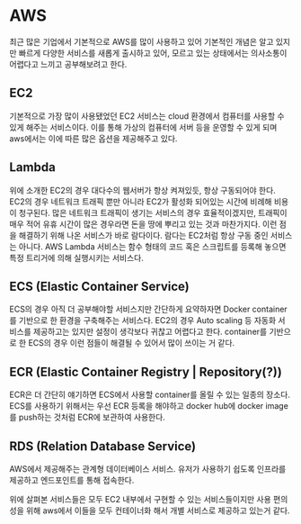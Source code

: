 # AWS

최근 많은 기업에서 기본적으로 AWS를 많이 사용하고 있어 기본적인 개념은 알고 있지만 빠르게 다양한 서비스를 새롭게 출시하고 있어, 모르고 있는 상태에서는 의사소통이 어렵다고 느끼고 공부해보려고 한다.

## EC2
기본적으로 가장 많이 사용됐었던 EC2 서비스는 cloud 환경에서 컴퓨터를 사용할 수 있게 해주는 서비스이다.
이를 통해 가상의 컴퓨터에 서버 등을 운영할 수 있게 되며 aws에서는 이에 따른 많은 옵션을 제공해주고 있다.

## Lambda
위에 소개한 EC2의 경우 대다수의 웹서버가 항상 켜져있듯, 항상 구동되어야 한다. EC2의 경우 네트워크 트래픽 뿐만 아니라 EC2가 활성화 되어있는 시간에 비례해 비용이 청구된다. 많은 네트워크 트래픽이 생기는 서비스의 경우 효율적이겠지만, 트래픽이 매우 적어 유휴 시간이 많은 경우라면 돈을 땅에 뿌리고 있는 것과 마찬가지다. 이런 점을 해결하기 위해 나온 서비스가 바로 람다이다.
람다는 EC2처럼 항상 구동 중인 서비스는 아니다. AWS Lambda 서비스는 함수 형태의 코드 혹은 스크립트를 등록해 놓으면 특정 트리거에 의해 실행시키는 서비스다.

## ECS (Elastic Container Service)
ECS의 경우 아직 더 공부해야할 서비스지만 간단하게 요약하자면 Docker container를 기반으로 한 환경을 구축해주는 서비스다. EC2의 경우 Auto scaling 등 자동화 서비스를 제공하고는 있지만 설정이 생각보다 귀찮고 어렵다고 한다. container를 기반으로 한 ECS의 경우 이런 점들이 해결될 수 있어서 많이 쓰이는 거 같다.

## ECR (Elastic Container Registry | Repository(?))
ECR은 더 간단히 얘기하면 ECS에서 사용할 container를 올릴 수 있는 일종의 장소다. ECS를 사용하기 위해서는 우선 ECR 등록을 해야하고 docker hub에 docker image를 push하는 것처럼 ECR에 보관하여 사용한다.

## RDS (Relation Database Service)
AWS에서 제공해주는 관계형 데이터베이스 서비스. 유저가 사용하기 쉽도록 인프라를 제공하고 엔드포인트를 통해 접속한다.

위에 살펴본 서비스들은 모두 EC2 내부에서 구현할 수 있는 서비스들이지만 사용 편의성을 위해 aws에서 이들을 모두 컨테이너화 해서 개별 서비스로 제공하고 있는거 같다.